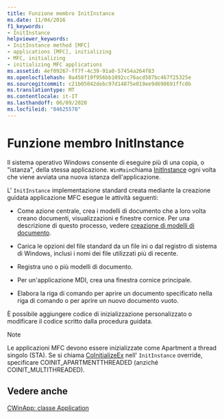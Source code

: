 ```yaml
---
title: Funzione membro InitInstance
ms.date: 11/04/2016
f1_keywords:
- InitInstance
helpviewer_keywords:
- InitInstance method [MFC]
- applications [MFC], initializing
- MFC, initializing
- initializing MFC applications
ms.assetid: 4ef09267-ff7f-4c39-91a0-57454a264f83
ms.openlocfilehash: 0a458f19f956bb1092cc76acd587bc467f25325e
ms.sourcegitcommit: c21b05042debc97d14875e019ee9d698691ffc0b
ms.translationtype: MT
ms.contentlocale: it-IT
ms.lasthandoff: 06/09/2020
ms.locfileid: "84625578"
---
```

# <a name="initinstance-member-function"></a>Funzione membro InitInstance

Il sistema operativo Windows consente di eseguire più di una copia, o "istanza", della stessa applicazione. `WinMain`chiama [InitInstance](reference/cwinapp-class.md#initinstance) ogni volta che viene avviata una nuova istanza dell'applicazione.

L' `InitInstance` implementazione standard creata mediante la creazione guidata applicazione MFC esegue le attività seguenti:

- Come azione centrale, crea i modelli di documento che a loro volta creano documenti, visualizzazioni e finestre cornice. Per una descrizione di questo processo, vedere [creazione di modelli di documento](document-template-creation.md).

- Carica le opzioni del file standard da un file ini o dal registro di sistema di Windows, inclusi i nomi dei file utilizzati più di recente.

- Registra uno o più modelli di documento.

- Per un'applicazione MDI, crea una finestra cornice principale.

- Elabora la riga di comando per aprire un documento specificato nella riga di comando o per aprire un nuovo documento vuoto.

È possibile aggiungere codice di inizializzazione personalizzato o modificare il codice scritto dalla procedura guidata.

> [!NOTE]
> Le applicazioni MFC devono essere inizializzate come Apartment a thread singolo (STA). Se si chiama [CoInitializeEx](/windows/win32/api/combaseapi/nf-combaseapi-coinitializeex) nell' `InitInstance` override, specificare COINIT_APARTMENTTHREADED (anziché COINIT_MULTITHREADED).

## <a name="see-also"></a>Vedere anche

[CWinApp: classe Application](cwinapp-the-application-class.md)
